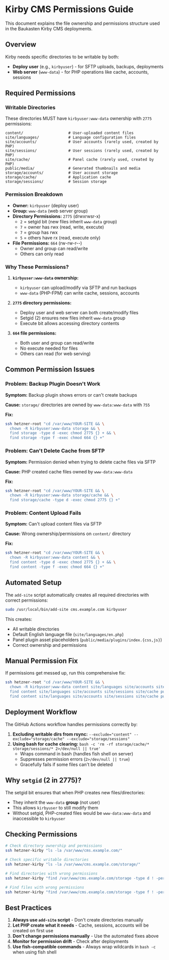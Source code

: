 # Kirby CMS Permissions Guide

This document explains the file ownership and permissions structure used in the Baukasten Kirby CMS
deployments.

## Overview

Kirby needs specific directories to be writable by both:

- **Deploy user** (e.g., `kirbyuser`) - for SFTP uploads, backups, deployments
- **Web server** (`www-data`) - for PHP operations like cache, accounts, sessions

## Required Permissions

### Writable Directories

These directories MUST have `kirbyuser:www-data` ownership with `2775` permissions:

```
content/                    # User-uploaded content files
site/languages/             # Language configuration files
site/accounts/              # User accounts (rarely used, created by PHP)
site/sessions/              # User sessions (rarely used, created by PHP)
site/cache/                 # Panel cache (rarely used, created by PHP)
public/media/               # Generated thumbnails and media
storage/accounts/           # User account storage
storage/cache/              # Application cache
storage/sessions/           # Session storage
```

### Permission Breakdown

- **Owner:** `kirbyuser` (deploy user)
- **Group:** `www-data` (web server group)
- **Directory Permissions:** `2775` (drwxrwsr-x)
  - `2` = setgid bit (new files inherit `www-data` group)
  - `7` = owner has rwx (read, write, execute)
  - `7` = group has rwx
  - `5` = others have rx (read, execute only)
- **File Permissions:** `664` (rw-rw-r--)
  - Owner and group can read/write
  - Others can only read

### Why These Permissions?

1. **`kirbyuser:www-data` ownership:**

   - `kirbyuser` can upload/modify via SFTP and run backups
   - `www-data` (PHP-FPM) can write cache, sessions, accounts

2. **`2775` directory permissions:**

   - Deploy user and web server can both create/modify files
   - Setgid (2) ensures new files inherit `www-data` group
   - Execute bit allows accessing directory contents

3. **`664` file permissions:**
   - Both user and group can read/write
   - No execute needed for files
   - Others can read (for web serving)

## Common Permission Issues

### Problem: Backup Plugin Doesn't Work

**Symptom:** Backup plugin shows errors or can't create backups

**Cause:** `storage/` directories are owned by `www-data:www-data` with `755`

**Fix:**

```bash
ssh hetzner-root "cd /var/www/YOUR-SITE && \
  chown -R kirbyuser:www-data storage && \
  find storage -type d -exec chmod 2775 {} + && \
  find storage -type f -exec chmod 664 {} +"
```

### Problem: Can't Delete Cache from SFTP

**Symptom:** Permission denied when trying to delete cache files via SFTP

**Cause:** PHP created cache files owned by `www-data:www-data`

**Fix:**

```bash
ssh hetzner-root "cd /var/www/YOUR-SITE && \
  chown -R kirbyuser:www-data storage/cache && \
  find storage/cache -type d -exec chmod 2775 {} +"
```

### Problem: Content Upload Fails

**Symptom:** Can't upload content files via SFTP

**Cause:** Wrong ownership/permissions on `content/` directory

**Fix:**

```bash
ssh hetzner-root "cd /var/www/YOUR-SITE && \
  chown -R kirbyuser:www-data content && \
  find content -type d -exec chmod 2775 {} + && \
  find content -type f -exec chmod 664 {} +"
```

## Automated Setup

The `add-site` script automatically creates all required directories with correct permissions:

```bash
sudo /usr/local/bin/add-site cms.example.com kirbyuser
```

This creates:

- All writable directories
- Default English language file (`site/languages/en.php`)
- Panel plugin asset placeholders (`public/media/plugins/index.{css,js}`)
- Correct ownership and permissions

## Manual Permission Fix

If permissions get messed up, run this comprehensive fix:

```bash
ssh hetzner-root "cd /var/www/YOUR-SITE && \
  chown -R kirbyuser:www-data content site/languages site/accounts site/sessions site/cache public/media storage && \
  find content site/languages site/accounts site/sessions site/cache public/media storage -type d -exec chmod 2775 {} + && \
  find content site/languages site/accounts site/sessions site/cache public/media storage -type f -exec chmod 664 {} +"
```

## Deployment Workflow

The GitHub Actions workflow handles permissions correctly by:

1. **Excluding writable dirs from rsync:**
   `--exclude="content" --exclude="storage/cache" --exclude="storage/sessions"`
2. **Using bash for cache clearing:**
   `bash -c 'rm -rf storage/cache/* storage/sessions/* 2>/dev/null || true'`
   - Wraps command in bash (handles fish shell on server)
   - Suppresses permission errors (`2>/dev/null || true`)
   - Gracefully fails if some files can't be deleted

## Why `setgid` (2 in 2775)?

The setgid bit ensures that when PHP creates new files/directories:

- They inherit the `www-data` **group** (not user)
- This allows `kirbyuser` to still modify them
- Without setgid, PHP-created files would be `www-data:www-data` and inaccessible to `kirbyuser`

## Checking Permissions

```bash
# Check directory ownership and permissions
ssh hetzner-kirby "ls -la /var/www/cms.example.com/"

# Check specific writable directories
ssh hetzner-kirby "ls -la /var/www/cms.example.com/storage/"

# Find directories with wrong permissions
ssh hetzner-kirby "find /var/www/cms.example.com/storage -type d ! -perm 2775"

# Find files with wrong permissions
ssh hetzner-kirby "find /var/www/cms.example.com/storage -type f ! -perm 664"
```

## Best Practices

1. **Always use `add-site` script** - Don't create directories manually
2. **Let PHP create what it needs** - Cache, sessions, accounts will be created on first use
3. **Don't change permissions manually** - Use the automated fixes above
4. **Monitor for permission drift** - Check after deployments
5. **Use fish-compatible commands** - Always wrap wildcards in `bash -c` when using fish shell
